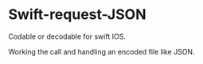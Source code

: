# Swift-request-JSON

Codable or decodable for swift IOS.

Working the call and handling an encoded file like JSON.
